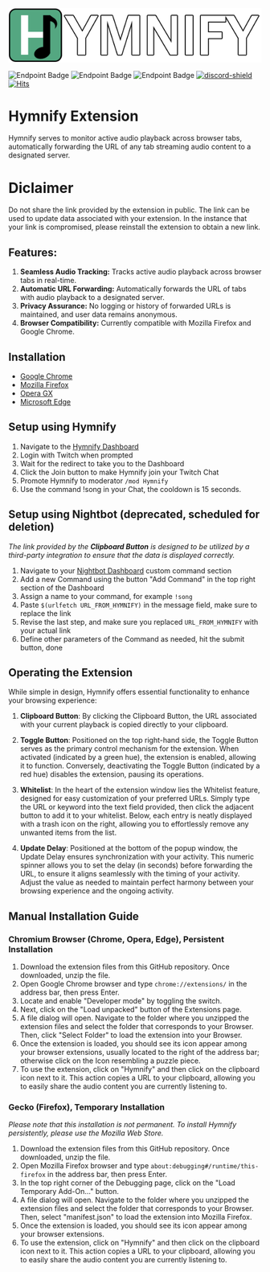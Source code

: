 [discord-invite]: https://discord.gg/n5eejXjCQz

[discord-shield]: https://discordapp.com/api/guilds/1130517263280246907/widget.png?style=shield

![Header](https://raw.githubusercontent.com/hawolt/hymnify/main/logo-github.png)

![Endpoint Badge](https://img.shields.io/endpoint?url=https%3A%2F%2Faudio-extension.hawolt.com%2Fuser&labelColor=green) ![Endpoint Badge](https://img.shields.io/endpoint?url=https%3A%2F%2Faudio-extension.hawolt.com%2Fcounter&labelColor=orange) ![Endpoint Badge](https://img.shields.io/endpoint?url=https%3A%2F%2Faudio-extension.hawolt.com%2Fserves&labelColor=yellow) [ ![discord-shield][] ][discord-invite] [![Hits](https://hits.seeyoufarm.com/api/count/incr/badge.svg?url=https%3A%2F%2Fgithub.com%2Fhawolt%2Fhymnify&count_bg=%2379C83D&title_bg=%23555555&icon=&icon_color=%23E7E7E7&title=hits&edge_flat=false)](https://hits.seeyoufarm.com)

# **Hymnify Extension**
Hymnify serves to monitor active audio playback across browser tabs, automatically forwarding the URL of any tab streaming audio content to a designated server.

# Diclaimer
Do not share the link provided by the extension in public. The link can be used to update data associated with your extension. In the instance that your link is compromised, please reinstall the extension to obtain a new link.

## Features:
 1. **Seamless Audio Tracking:**
 Tracks active audio playback across browser tabs in real-time.
 2. **Automatic URL Forwarding:**
 Automatically forwards the URL of tabs with audio playback to a designated server.
 3. **Privacy Assurance:** 
 No logging or history of forwarded URLs is maintained, and user data remains anonymous.
 4. **Browser Compatibility:**
 Currently compatible with Mozilla Firefox and Google Chrome.

## Installation

- [Google Chrome](https://chromewebstore.google.com/detail/hymnify/jgalnhgccekkgfglcimenmghbbneelck)
- [Mozilla Firefox](https://addons.mozilla.org/firefox/addon/hymnify)
- [Opera GX](https://chromewebstore.google.com/detail/hymnify/jgalnhgccekkgfglcimenmghbbneelck)
- [Microsoft Edge](https://chromewebstore.google.com/detail/hymnify/jgalnhgccekkgfglcimenmghbbneelck)

## Setup using Hymnify

1. Navigate to the [Hymnify Dashboard](https://hymnify.hawolt.com/dashboard/)
2. Login with Twitch when prompted
3. Wait for the redirect to take you to the Dashboard
4. Click the Join button to make Hymnify join your Twitch Chat
5. Promote Hymnify to moderator `/mod Hymnify`
6. Use the command !song in your Chat, the cooldown is 15 seconds.

## Setup using Nightbot (deprecated, scheduled for deletion)

*The link provided by the **Clipboard Button** is designed to be utilized by a third-party integration to ensure that the data is displayed correctly.*

1. Navigate to your [Nightbot Dashboard](https://nightbot.tv/commands/custom) custom command section
2. Add a new Command using the button "Add Command" in the top right section of the Dashboard
3. Assign a name to your command, for example `!song`
4. Paste `$(urlfetch URL_FROM_HYMNIFY)` in the message field, make sure to replace the link
5. Revise the last step, and make sure you replaced `URL_FROM_HYMNIFY` with your actual link
6. Define other parameters of the Command as needed, hit the submit button, done

## Operating the Extension

While simple in design, Hymnify offers essential functionality to enhance your browsing experience:

1.  **Clipboard Button**:
By clicking the Clipboard Button, the URL associated with your current playback is copied directly to your clipboard.
    
2.  **Toggle Button**:
Positioned on the top right-hand side, the Toggle Button serves as the primary control mechanism for the extension. When activated (indicated by a green hue), the extension is enabled, allowing it to function. Conversely, deactivating the Toggle Button (indicated by a red hue) disables the extension, pausing its operations.

3. **Whitelist**:
In the heart of the extension window lies the Whitelist feature, designed for easy customization of your preferred URLs. Simply type the URL or keyword into the text field provided, then click the adjacent button to add it to your whitelist. Below, each entry is neatly displayed with a trash icon on the right, allowing you to effortlessly remove any unwanted items from the list.

4. **Update Delay**:
Positioned at the bottom of the popup window, the Update Delay ensures synchronization with your activity. This numeric spinner allows you to set the delay (in seconds) before forwarding the URL, to ensure it aligns seamlessly with the timing of your activity. Adjust the value as needed to maintain perfect harmony between your browsing experience and the ongoing activity.

## Manual Installation Guide

### Chromium Browser (Chrome, Opera, Edge), Persistent Installation

1. Download the extension files from this GitHub repository. Once downloaded, unzip the file.
2. Open Google Chrome browser and type `chrome://extensions/` in the address bar, then press Enter.
3. Locate and enable "Developer mode" by toggling the switch.
4. Next, click on the "Load unpacked" button of the Extensions page.
5. A file dialog will open. Navigate to the folder where you unzipped the extension files and select the folder that corresponds to your Browser. Then, click "Select Folder" to load the extension into your Browser.
6. Once the extension is loaded, you should see its icon appear among your browser extensions, usually located to the right of the address bar; otherwise click on the Icon resembling a puzzle piece.
7. To use the extension, click on "Hymnify" and then click on the clipboard icon next to it. This action copies a URL to your clipboard, allowing you to easily share the audio content you are currently listening to.

### Gecko (Firefox), Temporary Installation

*Please note that this installation is not permanent. To install Hymnify persistently, please use the Mozilla Web Store.*

1. Download the extension files from this GitHub repository. Once downloaded, unzip the file.
2. Open Mozilla Firefox browser and type `about:debugging#/runtime/this-firefox` in the address bar, then press Enter.
3. In the top right corner of the Debugging page, click on the "Load Temporary Add-On..." button.
5. A file dialog will open. Navigate to the folder where you unzipped the extension files and select the folder that corresponds to your Browser. Then, select "manifest.json" to load the extension into Mozilla Firefox.
6. Once the extension is loaded, you should see its icon appear among your browser extensions.
7. To use the extension, click on "Hymnify" and then click on the clipboard icon next to it. This action copies a URL to your clipboard, allowing you to easily share the audio content you are currently listening to.

